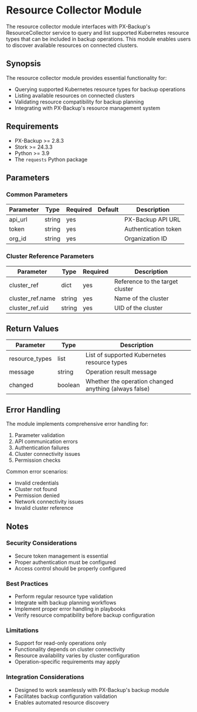 # Resource Collector Module

The resource collector module interfaces with PX-Backup's ResourceCollector service to query and list supported Kubernetes resource types that can be included in backup operations. This module enables users to discover available resources on connected clusters.

## Synopsis

The resource collector module provides essential functionality for:

* Querying supported Kubernetes resource types for backup operations
* Listing available resources on connected clusters
* Validating resource compatibility for backup planning
* Integrating with PX-Backup's resource management system

## Requirements

* PX-Backup >= 2.8.3
* Stork >= 24.3.3
* Python >= 3.9
* The `requests` Python package

## Parameters

### Common Parameters


| Parameter | Type   | Required | Default | Description          |
| ----------- | -------- | ---------- | --------- | ---------------------- |
| api_url   | string | yes      |         | PX-Backup API URL    |
| token     | string | yes      |         | Authentication token |
| org_id    | string | yes      |         | Organization ID      |

### Cluster Reference Parameters


| Parameter        | Type   | Required | Description                     |
| ------------------ | -------- | ---------- | --------------------------------- |
| cluster_ref      | dict   | yes      | Reference to the target cluster |
| cluster_ref.name | string | yes      | Name of the cluster             |
| cluster_ref.uid  | string | yes      | UID of the cluster              |

## Return Values


| Parameter      | Type    | Description                                           |
| ---------------- | --------- | ------------------------------------------------------- |
| resource_types | list    | List of supported Kubernetes resource types           |
| message        | string  | Operation result message                              |
| changed        | boolean | Whether the operation changed anything (always false) |

## Error Handling

The module implements comprehensive error handling for:

1. Parameter validation
2. API communication errors
3. Authentication failures
4. Cluster connectivity issues
5. Permission checks

Common error scenarios:

- Invalid credentials
- Cluster not found
- Permission denied
- Network connectivity issues
- Invalid cluster reference

## Notes

### Security Considerations

* Secure token management is essential
* Proper authentication must be configured
* Access control should be properly configured

### Best Practices

* Perform regular resource type validation
* Integrate with backup planning workflows
* Implement proper error handling in playbooks
* Verify resource compatibility before backup configuration

### Limitations

* Support for read-only operations only
* Functionality depends on cluster connectivity
* Resource availability varies by cluster configuration
* Operation-specific requirements may apply

### Integration Considerations

* Designed to work seamlessly with PX-Backup's backup module
* Facilitates backup configuration validation
* Enables automated resource discovery
